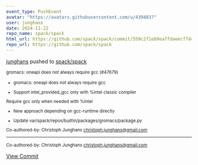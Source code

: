```yaml
---
event_type: PushEvent
avatar: "https://avatars.githubusercontent.com/u/439483?"
user: junghans
date: 2024-11-22
repo_name: spack/spack
html_url: https://github.com/spack/spack/commit/559c2f1eb9ea7fdaeecf7d4fdf556c544d9de45e
repo_url: https://github.com/spack/spack
---
```


<a href='https://github.com/junghans' target='_blank'>junghans</a> pushed to <a href='https://github.com/spack/spack' target='_blank'>spack/spack</a>

<small>gromacs: oneapi does not always require gcc (#47679)

* gromacs: oneapi does not always require gcc

* Support intel_provided_gcc only with %intel classic compiler

Require gcc only when needed with %intel

* New approach depending on gcc-runtime directly

* Update var/spack/repos/builtin/packages/gromacs/package.py

Co-authored-by: Christoph Junghans <christoph.junghans@gmail.com>

---------

Co-authored-by: Christoph Junghans <christoph.junghans@gmail.com></small>

<a href='https://github.com/spack/spack/commit/559c2f1eb9ea7fdaeecf7d4fdf556c544d9de45e' target='_blank'>View Commit</a>